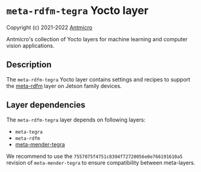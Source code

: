 # `meta-rdfm-tegra` Yocto layer

Copyright (c) 2021-2022 [Antmicro](https://www.antmicro.com)

Antmicro's collection of Yocto layers for machine learning and computer vision applications.

## Description

The `meta-rdfm-tegra` Yocto layer contains settings and recipes to support the [meta-rdfm](../meta-rdfm) layer on Jetson family devices.

## Layer dependencies

The `meta-rdfm-tegra` layer depends on following layers:
* `meta-tegra`
* `meta-rdfm`
* [meta-mender-tegra](https://github.com/mendersoftware/meta-mender-community/)

We recommend to use the `7557075f4751c8394f72720056e0e766191610a5` revision of `meta-mender-tegra` to ensure compatibility between meta-layers.

